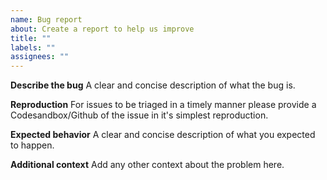 ```yaml
---
name: Bug report
about: Create a report to help us improve
title: ""
labels: ""
assignees: ""
---
```


**Describe the bug**
A clear and concise description of what the bug is.

**Reproduction**
For issues to be triaged in a timely manner please provide a Codesandbox/Github of the issue in it's simplest reproduction.

**Expected behavior**
A clear and concise description of what you expected to happen.

**Additional context**
Add any other context about the problem here.
